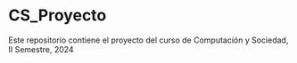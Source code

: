 # CS_Proyecto
Este repositorio contiene el proyecto del curso de Computación y Sociedad, II Semestre, 2024
